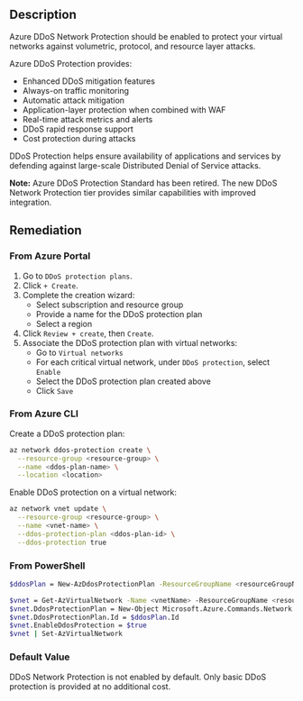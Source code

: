 ## Description

Azure DDoS Network Protection should be enabled to protect your virtual networks against volumetric, protocol, and resource layer attacks.

Azure DDoS Protection provides:
- Enhanced DDoS mitigation features
- Always-on traffic monitoring
- Automatic attack mitigation
- Application-layer protection when combined with WAF
- Real-time attack metrics and alerts
- DDoS rapid response support
- Cost protection during attacks

DDoS Protection helps ensure availability of applications and services by defending against large-scale Distributed Denial of Service attacks.

**Note:** Azure DDoS Protection Standard has been retired. The new DDoS Network Protection tier provides similar capabilities with improved integration.

## Remediation

### From Azure Portal

1. Go to `DDoS protection plans`.
2. Click `+ Create`.
3. Complete the creation wizard:
   - Select subscription and resource group
   - Provide a name for the DDoS protection plan
   - Select a region
4. Click `Review + create`, then `Create`.
5. Associate the DDoS protection plan with virtual networks:
   - Go to `Virtual networks`
   - For each critical virtual network, under `DDoS protection`, select `Enable`
   - Select the DDoS protection plan created above
   - Click `Save`

### From Azure CLI

Create a DDoS protection plan:

```bash
az network ddos-protection create \
  --resource-group <resource-group> \
  --name <ddos-plan-name> \
  --location <location>
```

Enable DDoS protection on a virtual network:

```bash
az network vnet update \
  --resource-group <resource-group> \
  --name <vnet-name> \
  --ddos-protection-plan <ddos-plan-id> \
  --ddos-protection true
```

### From PowerShell

```bash
$ddosPlan = New-AzDdosProtectionPlan -ResourceGroupName <resourceGroupName> -Name <ddosPlanName> -Location <location>

$vnet = Get-AzVirtualNetwork -Name <vnetName> -ResourceGroupName <resourceGroupName>
$vnet.DdosProtectionPlan = New-Object Microsoft.Azure.Commands.Network.Models.PSResourceId
$vnet.DdosProtectionPlan.Id = $ddosPlan.Id
$vnet.EnableDdosProtection = $true
$vnet | Set-AzVirtualNetwork
```

### Default Value

DDoS Network Protection is not enabled by default. Only basic DDoS protection is provided at no additional cost.

